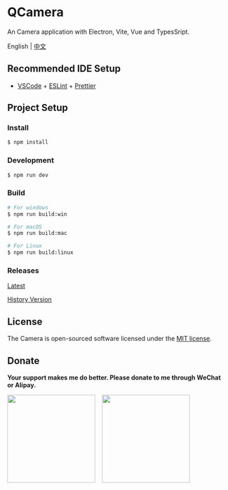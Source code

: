 # QCamera

An Camera application with Electron, Vite, Vue and TypesSript.

English | [中文](./README.zh-CN.md)

## Recommended IDE Setup

- [VSCode](https://code.visualstudio.com/) + [ESLint](https://marketplace.visualstudio.com/items?itemName=dbaeumer.vscode-eslint) + [Prettier](https://marketplace.visualstudio.com/items?itemName=esbenp.prettier-vscode)

## Project Setup

### Install

```bash
$ npm install
```

### Development

```bash
$ npm run dev
```

### Build

```bash
# For windows
$ npm run build:win

# For macOS
$ npm run build:mac

# For Linux
$ npm run build:linux
```

### Releases

[Latest](https://github.com/xushulang/camera/releases/latest)

[History Version](https://github.com/xushulang/camera/releases)

## License

The Camera is open-sourced software licensed under the [MIT license](https://opensource.org/licenses/MIT).

## Donate

**Your support makes me do better. Please donate to me through WeChat or Alipay.**

<p style="display: flex; gap: 16px">
  <img
    src="https://user-images.githubusercontent.com/52433214/215743605-68f30fcc-fc84-4567-90ad-4d1768ba11ae.png"
    style="width: 200px"
  />
  <img
    src="https://user-images.githubusercontent.com/52433214/215743668-45d95d68-72b1-477b-bd27-eff9403fa88e.png"
    style="width: 200px"
  />
</p>
